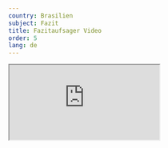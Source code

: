 ```yaml
---
country: Brasilien
subject: Fazit
title: Fazitaufsager Video
order: 5
lang: de
---
```

<div class="media-wrapper">
    <div class="video">
        <iframe src="https://www.youtube.com/embed/hH8wGPhJYzQ?ecver=1"  allowfullscreen></iframe>
    </div>
</div>
